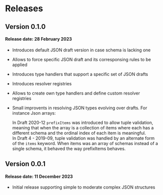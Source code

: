 # Releases

## Version 0.1.0
#### Release date: 28 February 2023
- Introduces default JSON draft version in case schema is lacking one
- Allows to force specific JSON draft and its corresponsing rules to be applied
- Introduces type handlers that support a specific set of JSON drafts 
- Introduces resolver registries 
- Allows to create own type handlers and define custom resolver registries
- Small improvents in resolving JSON types evolving over drafts. For instance Json arrays:
  
  In Draft 2020-12 `prefixItems` was introduced to allow tuple validation, meaning that when the array
  is a collection of items where each has a different schema and the ordinal index of each item is meaningful.   
  In Draft 4 - 2019-09, tuple validation was handled by an alternate form of the `items` keyword.
  When items was an array of schemas instead of a single schema, it behaved the way prefixItems behaves.

## Version 0.0.1
#### Release date: 11 December 2023
- Initial release supporting simple to moderate complex JSON structures